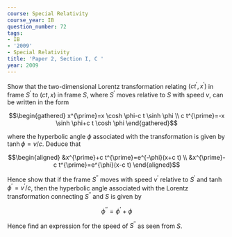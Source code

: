 ```yaml
---
course: Special Relativity
course_year: IB
question_number: 72
tags:
- IB
- '2009'
- Special Relativity
title: 'Paper 2, Section I, C '
year: 2009
---
```




Show that the two-dimensional Lorentz transformation relating $\left(c t^{\prime}, x^{\prime}\right)$ in frame $S^{\prime}$ to $(c t, x)$ in frame $S$, where $S^{\prime}$ moves relative to $S$ with speed $v$, can be written in the form

$$\begin{gathered}
x^{\prime}=x \cosh \phi-c t \sinh \phi \\
c t^{\prime}=-x \sinh \phi+c t \cosh \phi
\end{gathered}$$

where the hyperbolic angle $\phi$ associated with the transformation is given by $\tanh \phi=v / c$. Deduce that

$$\begin{aligned}
&x^{\prime}+c t^{\prime}=e^{-\phi}(x+c t) \\
&x^{\prime}-c t^{\prime}=e^{\phi}(x-c t)
\end{aligned}$$

Hence show that if the frame $S^{\prime \prime}$ moves with speed $v^{\prime}$ relative to $S^{\prime}$ and $\tanh \phi^{\prime}=v^{\prime} / c$, then the hyperbolic angle associated with the Lorentz transformation connecting $S^{\prime \prime}$ and $S$ is given by

$$\phi^{\prime \prime}=\phi^{\prime}+\phi$$

Hence find an expression for the speed of $S^{\prime \prime}$ as seen from $S$.